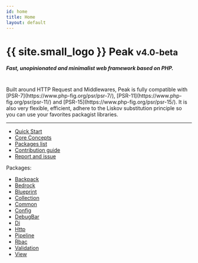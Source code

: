 ```yaml
---
id: home
title: Home
layout: default
---
```


<h1>{{ site.small_logo }} Peak <small>v4.0-beta</small></h1>

##### Fast, unopinionated and minimalist web framework based on PHP. 
<br>
Built around HTTP Request and Middlewares, Peak is fully compatible with [PSR-7](https://www.php-fig.org/psr/psr-7/), [PSR-11](https://www.php-fig.org/psr/psr-11/) and [PSR-15](https://www.php-fig.org/psr/psr-15/). It is also very flexible, efficient, adhere to the Liskov substitution principle so you can use your favorites packagist libraries.

<hr>

<div class="row">
<div class="col-sm">
    
<ul>
    <li><a href="{{ site.url }}quickstart">Quick Start</a></li>
    <li><a href="{{ site.url }}core-concepts/app-flow">Core Concepts</a></li>
    <li><a href="{{ site.url }}packages">Packages list</a></li>
    <li><a href="{{ site.url }}contribution-guide">Contribution guide</a></li>
    <li><a href="https://github.com/peakphp/framework/issues">Report and issue</a></li>
</ul>
        
</div>
<div class="col-sm">

Packages:
<ul>
    <li><a href="{{ site.url }}">Backpack</a></li>
    <li><a href="{{ site.url }}bedrock">Bedrock</a></li>
    <li><a href="{{ site.url }}blueprint">Blueprint</a></li>
    <li><a href="{{ site.url }}collection">Collection</a></li>
    <li><a href="{{ site.url }}">Common</a></li>
    <li><a href="{{ site.url }}config">Config</a></li>
    <li><a href="{{ site.url }}">DebugBar</a></li>
    <li><a href="{{ site.url }}di">Di</a></li>
    <li><a href="{{ site.url }}http">Http</a></li>
    <li><a href="{{ site.url }}">Pipeline</a></li>
    <li><a href="{{ site.url }}">Rbac</a></li>
    <li><a href="{{ site.url }}">Validation</a></li>
    <li><a href="{{ site.url }}view">View</a></li>
</ul>
        
</div>
</div>

 
 




